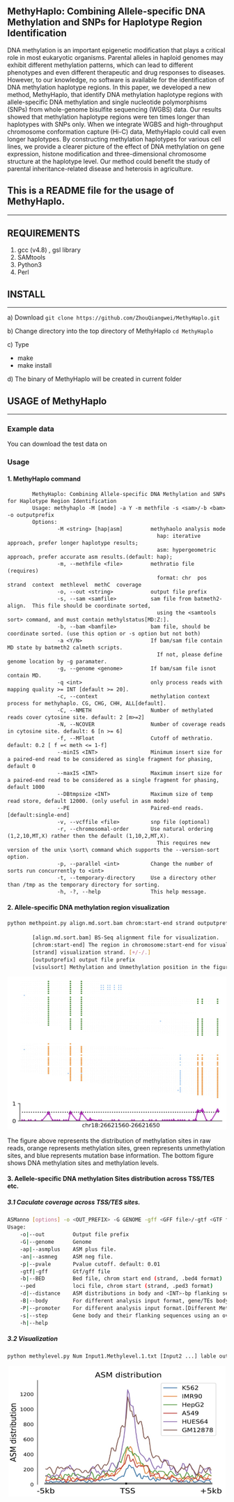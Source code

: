 ## MethyHaplo: Combining Allele-specific DNA Methylation and SNPs for Haplotype Region Identification 

DNA methylation is an important epigenetic modification that plays a critical role in most eukaryotic organisms. Parental alleles in haploid genomes may exhibit different methylation patterns, which can lead to different phenotypes and even different therapeutic and drug responses to diseases. However, to our knowledge, no software is available for the identification of DNA methylation haplotype regions. In this paper, we developed a new method, MethyHaplo, that identify DNA methylation haplotype regions with allele-specific DNA methylation and single nucleotide polymorphisms (SNPs) from whole-genome bisulfite sequencing (WGBS) data. Our results showed that methylation haplotype regions were ten times longer than haplotypes with SNPs only. When we integrate WGBS and high-throughput chromosome conformation capture (Hi-C) data, MethyHaplo could call even longer haplotypes. By constructing methylation haplotypes for various cell lines, we provide a clearer picture of the effect of DNA methylation on gene expression, histone modification and three-dimensional chromosome structure at the haplotype level. Our method could benefit the study of parental inheritance-related disease and heterosis in agriculture.

## This is a README file for the usage of MethyHaplo.
------

## REQUIREMENTS
1. gcc (v4.8) , gsl library
2. SAMtools
3. Python3
4. Perl

## INSTALL
------
a) Download
`git clone https://github.com/ZhouQiangwei/MethyHaplo.git`

b) Change directory into the top directory of MethyHaplo
`cd MethyHaplo`

c) Type
- make
- make install

d) The binary of MethyHaplo will be created in current folder

## USAGE of MethyHaplo
------
### Example data
You can download the test data on 

### Usage
#### 1. MethyHaplo command
```
        MethyHaplo: Combining Allele-specific DNA Methylation and SNPs for Haplotype Region Identification
        Usage: methyhaplo -M [mode] -a Y -m methfile -s <sam>/-b <bam> -o outputprefix
        Options:
                -M <string> [hap|asm]         methyhaolo analysis mode
                                                hap: iterative approach, prefer longer haplotype results;
                                                asm: hypergeometric approach, prefer accurate asm results.(default: hap);
                -m, --methfile <file>         methratio file (requires)
                                                format: chr  pos  strand  context  methlevel  methC  coverage
                -o, --out <string>            output file prefix
                -s, --sam <samfile>           sam file from batmeth2-align.  This file should be coordinate sorted, 
                                                using the <samtools sort> command, and must contain methylstatus[MD:Z:].
                -b, --bam <bamfile>           bam file, should be coordinate sorted. (use this option or -s option but not both)
                -a <Y/N>                      If bam/sam file contain MD state by batmeth2 calmeth scripts.
                                                If not, please define genome location by -g paramater.
                -g, --genome <genome>         If bam/sam file isnot contain MD.
                -q <int>                      only process reads with mapping quality >= INT [default >= 20].
                -c, --context                 methylation context process for methyhaplo. CG, CHG, CHH, ALL[default].
                -C, --NMETH                   Number of methylated reads cover cytosine site. default: 2 [m>=2]
                -N, --NCOVER                  Number of coverage reads in cytosine site. default: 6 [n >= 6]
                -f, --MFloat                  Cutoff of methratio. default: 0.2 [ f =< meth <= 1-f]
                --minIS <INT>                 Minimum insert size for a paired-end read to be considered as single fragment for phasing, default 0
                --maxIS <INT>                 Maximum insert size for a paired-end read to be considered as a single fragment for phasing, default 1000
                --DBtmpsize <INT>             Maximum size of temp read store, default 12000. (only useful in asm mode)
                --PE                          Paired-end reads.[default:single-end]
                -v, --vcffile <file>          snp file (optional)
                -r, --chromosomal-order       Use natural ordering (1,2,10,MT,X) rather then the default (1,10,2,MT,X). 
                                                This requires new version of the unix \sort\ command which supports the --version-sort option.
                -p, --parallel <int>          Change the number of sorts run concurrently to <int>
                -t, --temporary-directory     Use a directory other than /tmp as the temporary directory for sorting.
                -h, -?, --help                This help message.
```

#### 2. Allele-specific DNA methylation region visualization
```bash
python methpoint.py align.md.sort.bam chrom:start-end strand outputprefix visulsort

        [align.md.sort.bam] BS-Seq alignment file for visualization.
        [chrom:start-end] The region in chromosome:start-end for visualization.
        [strand] visualization strand. [+/-/.]
        [outputprefix] output file prefix
        [visulsort] Methylation and Unmethylation position in the figure. [0/1]
```

<p align="center">
        <img src="scripts/asmexample.png" alt="asmexample"  width="550" height="350">
</p>

The figure above represents the distribution of methylation sites in raw reads, orange represents methylation sites, green represents unmethylation sites, and blue represents mutation base information. The bottom figure shows DNA methylation sites and methylation levels.

#### 3. Aellele-specific DNA methylation Sites distribution across TSS/TES etc.

##### 3.1 Caculate coverage across TSS/TES sites.

```bash
ASManno [options] -o <OUT_PREFIX> -G GENOME -gff <GFF file>/-gtf <GTF file>/-b <bed file> -ap <asm plus file> -an <asm neg file>
Usage:
	-o|--out         Output file prefix
	-G|--genome      Genome
	-ap|--asmplus    ASM plus file.
	-an|--asmneg     ASM neg file.
	-p|--pvale       Pvalue cutoff. default: 0.01
	-gtf|-gff        Gtf/gff file
	-b|--BED         Bed file, chrom start end (strand, .bed4 format)
	--ped            loci file, chrom start (strand, .ped3 format)
	-d|--distance    ASM distributions in body and <INT>-bp flanking sequences. The distance of upstream and downstream. default:2000
	-B|--body        For different analysis input format, gene/TEs body methylation level. [Different Methylation Gene(DMG/DMT...)]
	-P|--promoter    For different analysis input format.[Different Methylation Promoter(DMP)]
	-s|--step        Gene body and their flanking sequences using an overlapping sliding window of 5% of the sequence length at a step of 0.8% of the sequence length. So default step: 0.008 (0.8%)
	-h|--help
```

##### 3.2 Visualization

```bash
python methylevel.py Num Input1.Methylevel.1.txt [Input2 ...] lable outprefix
```
<p align="center">
        <img src="scripts/asmsites.png" alt="asmsite"  width="500" height="300">
</p>







